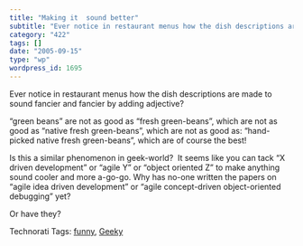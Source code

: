 ```yaml
---
title: "Making it  sound better"
subtitle: "Ever notice in restaurant menus how the dish descriptions are made to sound fancier and fancier by a..."
category: "422"
tags: []
date: "2005-09-15"
type: "wp"
wordpress_id: 1695
---
```

Ever notice in restaurant menus how the dish descriptions are made to sound fancier and fancier by adding adjective?

“green beans” are not as good as “fresh green-beans”, which are not as good as “native fresh green-beans”, which are not as good as: “hand-picked native fresh green-beans”, which are of course the best!

Is this a similar phenomenon in geek-world?  It seems like you can tack “X driven development” or “agile Y” or “object oriented Z” to make anything sound cooler and more a-go-go. Why has no-one written the papers on “agile idea driven development” or “agile concept-driven object-oriented debugging” yet?

Or have they?

Technorati Tags: [funny](http://www.technorati.com/tag/funny), [Geeky](http://www.technorati.com/tag/Geeky)